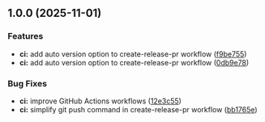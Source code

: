 ## 1.0.0 (2025-11-01)

### Features

* **ci:** add auto version option to create-release-pr workflow ([f9be755](https://github.com/szk302/sample-release-package/commit/f9be75515ca04b957690c0fc27daa435d583ffed))
* **ci:** add auto version option to create-release-pr workflow ([0db9e78](https://github.com/szk302/sample-release-package/commit/0db9e78d1fc88a620a907175a3e10435537df4f3))

### Bug Fixes

* **ci:** improve GitHub Actions workflows ([12e3c55](https://github.com/szk302/sample-release-package/commit/12e3c55a3a34861da5e735992bb3593128a9a946))
* **ci:** simplify git push command in create-release-pr workflow ([bb1765e](https://github.com/szk302/sample-release-package/commit/bb1765e356ccd89428023a63d17b40a3562b99ca))
